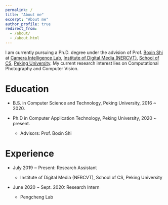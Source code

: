 ```yaml
---
permalink: /
title: "About me"
excerpt: "About me"
author_profile: true
redirect_from: 
  - /about/
  - /about.html
---
```


I am currently pursuing a Ph.D. degree under the advision of Prof. [Boxin Shi](https://ci.idm.pku.edu.cn/People.htm) at [Camera Intelligence Lab](https://ci.idm.pku.edu.cn/), [Institute of Digital Media (NERCVT)](https://idm.pku.edu.cn), [School of CS](https://cs.pku.edu.cn), [Peking University](https://www.pku.edu.cn). My current research interest lies on Computational Photography and Computer Vision.

Education
======
* B.S. in Computer Science and Technology, Peking University, 2016 ~ 2020.

* Ph.D in Computer Application Technology, Peking University, 2020 ~ present.
  * Advisors: Prof. Boxin Shi

Experience
======
* July 2019 ~ Present: Research Assistant
  * Institute of Digital Media (NERCVT), School of CS, Peking University

* June 2020 ~ Sept. 2020: Research Intern 
  * Pengcheng Lab